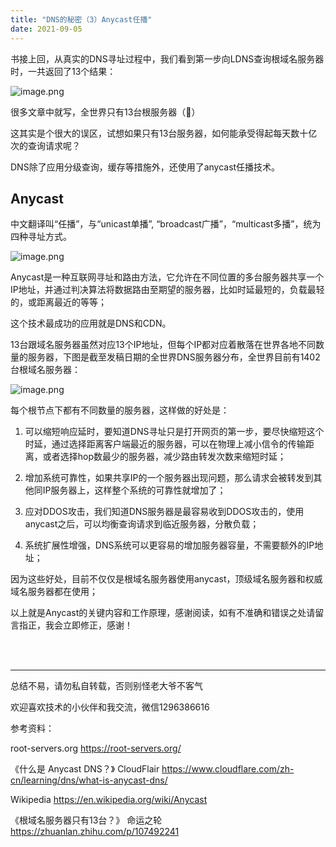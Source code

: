 ```yaml
---
title: "DNS的秘密（3）Anycast任播"
date: 2021-09-05
---
```



书接上回，从真实的DNS寻址过程中，我们看到第一步向LDNS查询根域名服务器时，一共返回了13个结果：

![image.png](https://p6-juejin.byteimg.com/tos-cn-i-k3u1fbpfcp/49c13b43a0da469082b8cf4b35cea42b~tplv-k3u1fbpfcp-watermark.image)

很多文章中就写，全世界只有13台根服务器（🤣）

这其实是个很大的误区，试想如果只有13台服务器，如何能承受得起每天数十亿次的查询请求呢？

DNS除了应用分级查询，缓存等措施外，还使用了anycast任播技术。


## Anycast
中文翻译叫“任播”，与“unicast单播”, “broadcast广播”，“multicast多播”，统为四种寻址方式。

![image.png](https://p9-juejin.byteimg.com/tos-cn-i-k3u1fbpfcp/71e2227bb7464590aae72083b781619a~tplv-k3u1fbpfcp-watermark.image)

Anycast是一种互联网寻址和路由方法，它允许在不同位置的多台服务器共享一个IP地址，并通过判决算法将数据路由至期望的服务器，比如时延最短的，负载最轻的，或距离最近的等等；

这个技术最成功的应用就是DNS和CDN。

13台跟域名服务器虽然对应13个IP地址，但每个IP都对应着散落在世界各地不同数量的服务器，下图是截至发稿日期的全世界DNS服务器分布，全世界目前有1402台根域名服务器：

![image.png](https://p3-juejin.byteimg.com/tos-cn-i-k3u1fbpfcp/e261d37ef6c94aff88997111d5afc084~tplv-k3u1fbpfcp-watermark.image)

每个根节点下都有不同数量的服务器，这样做的好处是：
1. 可以缩短响应延时，要知道DNS寻址只是打开网页的第一步，要尽快缩短这个时延，通过选择距离客户端最近的服务器，可以在物理上减小信令的传输距离，或者选择hop数最少的服务器，减少路由转发次数来缩短时延；

2. 增加系统可靠性，如果共享IP的一个服务器出现问题，那么请求会被转发到其他同IP服务器上，这样整个系统的可靠性就增加了；

3. 应对DDOS攻击，我们知道DNS服务器是最容易收到DDOS攻击的，使用anycast之后，可以均衡查询请求到临近服务器，分散负载；

4. 系统扩展性增强，DNS系统可以更容易的增加服务器容量，不需要额外的IP地址；

因为这些好处，目前不仅仅是根域名服务器使用anycast，顶级域名服务器和权威域名服务器都在使用；

以上就是Anycast的关键内容和工作原理，感谢阅读，如有不准确和错误之处请留言指正，我会立即修正，感谢！

<br/>
<br/>
<hr/>



总结不易，请勿私自转载，否则别怪老大爷不客气

欢迎喜欢技术的小伙伴和我交流，微信1296386616




参考资料：

root-servers.org
https://root-servers.org/

《什么是 Anycast DNS？》  CloudFlair
https://www.cloudflare.com/zh-cn/learning/dns/what-is-anycast-dns/

Wikipedia
https://en.wikipedia.org/wiki/Anycast

《根域名服务器只有13台？》 命运之轮
https://zhuanlan.zhihu.com/p/107492241
